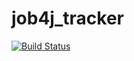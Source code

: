 # job4j_tracker

[![Build Status](https://app.travis-ci.com/Danil314-rgb/job4j_tracker.svg?branch=master)](https://app.travis-ci.com/Danil314-rgb/job4j_tracker)
